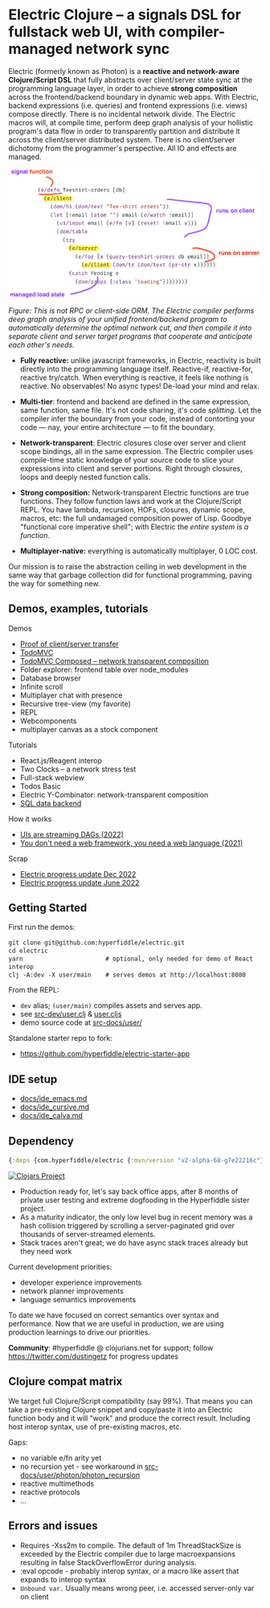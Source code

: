 # Electric Clojure – a signals DSL for fullstack web UI, with compiler-managed network sync

Electric (formerly known as Photon) is a **reactive and network-aware Clojure/Script DSL** that fully abstracts over client/server state sync at the programming language layer, in order to achieve **strong composition** across the frontend/backend boundary in dynamic web apps. With Electric, backend expressions (i.e. queries) and frontend expressions (i.e. views) compose directly. There is no incidental network divide. The Electric macros will, at compile time, perform deep graph analysis of your hollistic program's data flow in order to transparently partition and distribute it across the client/server distributed system. There is no client/server dichotomy from the programmer's perspective. All IO and effects are managed.

![](docs/electric-explainer-5.png)

*Figure: This is not RPC or client-side ORM. The Electric compiler performs deep graph analysis of your unified frontend/backend program to automatically determine the optimal network cut, and then compile it into separate client and server target programs that cooperate and anticipate each other's needs.*


- **Fully reactive:** unlike javascript frameworks, in Electric, reactivity is built directly into the programming language itself. Reactive-if, reactive-for, reactive try/catch. When everything is reactive, it feels like nothing is reactive. No observables! No async types! De-load your mind and relax.


- **Multi-tier**: frontend and backend are defined in the same expression, same function, same file. It's not code sharing, it's code *splitting*. Let the compiler infer the boundary from your code, instead of contorting your code — nay, your entire architecture — to fit the boundary.


- **Network-transparent**: Electric closures close over server and client scope bindings, all in the same expression. The Electric compiler uses compile-time static knowledge of your source code to slice your expressions into client and server portions. Right through closures, loops and deeply nested function calls.


- **Strong composition:** Network-transparent Electric functions are true functions. They follow function laws and work at the Clojure/Script REPL. You have lambda, recursion, HOFs, closures, dynamic scope, macros, etc: the full undamaged composition power of Lisp. Goodbye "functional core imperative shell"; with Electric the *entire system is a function*.


- **Multiplayer-native:** everything is automatically multiplayer, 0 LOC cost.


Our mission is to raise the abstraction ceiling in web development in the same way that garbage collection did for functional programming, paving the way for something new.

## Demos, examples, tutorials

Demos

* [Proof of client/server transfer](https://gist.github.com/dustingetz/35f0e036283c49605f73917132931414)
* [TodoMVC](https://gist.github.com/dustingetz/2c1916766be8a61baa39f9f88feafc44)
* [TodoMVC Composed – network transparent composition](https://gist.github.com/dustingetz/bba2aa18acc5de8d2685d3de23bad515)
* Folder explorer: frontend table over node_modules
* Database browser
* Infinite scroll
* Multiplayer chat with presence
* Recursive tree-view (my favorite)
* REPL
* Webcomponents
* multiplayer canvas as a stock component

Tutorials

* React.js/Reagent interop
* Two Clocks – a network stress test
* Full-stack webview
* Todos Basic
* Electric Y-Combinator: network-transparent composition
* [SQL data backend](https://gist.github.com/dustingetz/1960436eb4044f65ddfcfce3ee0641b7)

How it works
* [UIs are streaming DAGs (2022)](https://hyperfiddle.notion.site/UIs-are-streaming-DAGs-e181461681a8452bb9c7a9f10f507991)
* [You don't need a web framework, you need a web language (2021)](https://hyperfiddle.notion.site/Reactive-Clojure-You-don-t-need-a-web-framework-you-need-a-web-language-44b5bfa526be4af282863f34fa1cfffc)

Scrap

* [Electric progress update Dec 2022](https://hyperfiddle.notion.site/Electric-Clojure-progress-Dec-2022-5416dda526e24e5ab7ccb7eb48c797ed)
* [Electric progress update June 2022](https://hyperfiddle.notion.site/Photon-progress-June-2022-57aee367c20e45b3b80366d1abe4fbc3)

## Getting Started

First run the demos:

```shell
git clone git@github.com:hyperfiddle/electric.git
cd electric
yarn                       # optional, only needed for demo of React interop
clj -A:dev -X user/main    # serves demos at http://localhost:8080
```

From the REPL:
* `dev` alias; `(user/main)` compiles assets and serves app. 
* see [src-dev/user.clj](https://github.com/hyperfiddle/electric/blob/master/src-dev/user.clj) & [user.cljs](https://github.com/hyperfiddle/electric/blob/master/src-dev/user.cljs)
* demo source code at [src-docs/user/](https://github.com/hyperfiddle/electric/tree/master/src-docs/user)

Standalone starter repo to fork: 
* https://github.com/hyperfiddle/electric-starter-app

## IDE setup

* [docs/ide_emacs.md](docs/ide_emacs.md)
* [docs/ide_cursive.md](docs/ide_cursive.md)
* [docs/ide_calva.md](docs/ide_calva.md)

## Dependency

```clojure
{:deps {com.hyperfiddle/electric {:mvn/version "v2-alpha-68-g7e22216c"}}}
```
[![Clojars Project](https://img.shields.io/clojars/v/com.hyperfiddle/electric.svg)](https://clojars.org/com.hyperfiddle/electric)

- Production ready for, let's say back office apps, after 8 months of private user testing and extreme dogfooding in the Hyperfiddle sister project.
- As a maturity indicator, the only low level bug in recent memory was a hash collision triggered by scrolling a server-paginated grid over thousands of server-streamed elements.
- Stack traces aren't great; we do have async stack traces already but they need work

Current development priorities:
* developer experience improvements
* network planner improvements
* language semantics improvements

To date we have focused on correct semantics over syntax and performance. Now that we are useful in production, we are using production learnings to drive our priorities.

**Community**: #hyperfiddle @ clojurians.net for support; follow https://twitter.com/dustingetz for progress updates

## Clojure compat matrix

We target full Clojure/Script compatibility (say 99%). That means you can take a pre-existing Clojure snippet and copy/paste it into an Electric function body and it will "work" and produce the correct result. Including host interop syntax, use of pre-existing macros, etc.

Gaps:

- no variable e/fn arity yet
- no recursion yet - see workaround in [src-docs/user/photon/photon_recursion](https://github.com/hyperfiddle/electric/blob/master/src-docs/user/photon/photon_recursion.cljc)
- reactive multimethods
- reactive protocols
- ...

## Errors and issues
* Requires -Xss2m to compile. The default of 1m ThreadStackSize is exceeded by the Electric compiler due to large macroexpansions resulting in false StackOverflowError during analysis.
* :eval opcode - probably interop syntax, or a macro like assert that expands to interop syntax
* `Unbound var.` Usually means wrong peer, i.e. accessed server-only var on client
